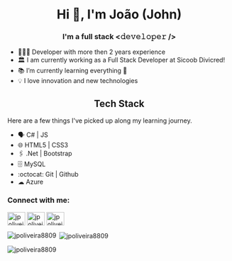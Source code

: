 <h1 align="center">Hi 👋, I'm João (John)</h1>
<h3 align="center">I'm a full stack <𝚍𝚎𝚟𝚎𝚕𝚘𝚙𝚎𝚛 /> </h3>

* 👨🏻‍💻 Developer with more then 2 years experience
* 🏛 I am currently working as a Full Stack Developer at Sicoob Divicred!
* 📚 I’m currently learning everything 🤣
* 💡 I love innovation and new technologies

<h2 align="center">Tech Stack</h2>
Here are a few things I've picked up along my learning journey.

* 🗣 C# | JS
* 🌐 HTML5 | CSS3
* 🖇️ .Net | Bootstrap 
* 🗄 MySQL
* :octocat: Git | Github
* ☁ Azure

<h3 align="left">Connect with me:</h3>
<p align="left">
<a href="https://twitter.com/jpoliveira8809" target="blank"><img align="center" src="https://cdn.jsdelivr.net/npm/simple-icons@3.0.1/icons/twitter.svg" alt="jpoliveira8809" height="30" width="40" /></a>
<a href="https://linkedin.com/in/jpoliveira8809" target="blank"><img align="center" src="https://cdn.jsdelivr.net/npm/simple-icons@3.0.1/icons/linkedin.svg" alt="jpoliveira8809" height="30" width="40" /></a>
<a href="https://instagram.com/jpoliveira8809" target="blank"><img align="center" src="https://cdn.jsdelivr.net/npm/simple-icons@3.0.1/icons/instagram.svg" alt="jpoliveira8809" height="30" width="40" /></a>
</p>

<p><img align="left" src="https://github-readme-stats.vercel.app/api/top-langs?username=jpoliveira8809&show_icons=true&locale=en&layout=compact" alt="jpoliveira8809" /></p>

<p>&nbsp;<img align="center" src="https://github-readme-stats.vercel.app/api?username=jpoliveira8809&show_icons=true&locale=en" alt="jpoliveira8809" /></p>

<p align="left"> <img src="https://komarev.com/ghpvc/?username=jpoliveira8809&label=Profile%20views&color=0e75b6&style=flat" alt="jpoliveira8809" /> </p>

